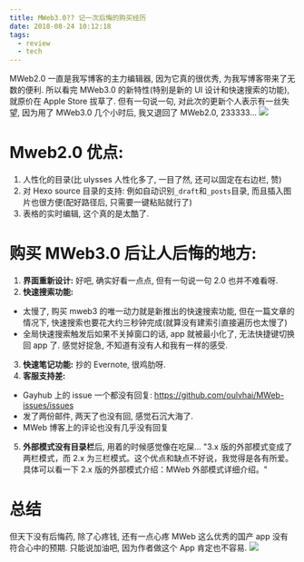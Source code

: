 ```yaml
---
title: MWeb3.0?? 记一次后悔的购买经历
date: 2018-08-24 10:12:18
tags:
  - review
  - tech
---
```


MWeb2.0 一直是我写博客的主力编辑器, 因为它真的很优秀, 为我写博客带来了无数的便利. 所以看完 MWeb3.0 的新特性(特别是新的 UI 设计和快速搜索的功能), 就原价在 Apple Store 拔草了. 但有一句说一句, 对此次的更新个人表示有一丝失望, 因为用了 MWeb3.0 几个小时后, 我又退回了 MWeb2.0, 233333...
![](/images/blog/180807_octopress_to_hexo/15350917531609.jpg)

<!--more-->

# Mweb2.0 优点:

1. 人性化的目录(比 ulysses 人性化多了, 一目了然, 还可以固定在右边栏, 赞)
2. 对 Hexo source 目录的支持: 例如自动识别`_draft`和`_posts`目录, 而且插入图片也很方便(配好路径后, 只需要一键粘贴就行了)
3. 表格的实时编辑, 这个真的是太酷了.

# 购买 MWeb3.0 后让人后悔的地方:

1. **界面重新设计:** 好吧, 确实好看一点点, 但有一句说一句 2.0 也并不难看呀.
2. **快速搜索功能:**

- 太慢了, 购买 mweb3 的唯一动力就是新推出的快速搜索功能, 但在一篇文章的情况下, 快速搜索也要花大约三秒钟完成(就算没有建索引直接遍历也太慢了)
- 全局快速搜索触发后如果不关掉窗口的话, app 就被最小化了, 无法快捷键切换回 app 了. 感觉好捉急, 不知道有没有人和我有一样的感受.

3. **快速笔记功能:** 抄的 Evernote, 很鸡肋呀.
4. **客服支持差:**

- Gayhub 上的 issue 一个都没有回复: https://github.com/oulvhai/MWeb-issues/issues
- 发了两份邮件, 两天了也没有回, 感觉石沉大海了.
- MWeb 博客上的评论也没有几乎没有回复

5. **外部模式没有目录栏**后, 用着的时候感觉像在吃屎... "3.x 版的外部模式变成了两栏模式，而 2.x 为三栏模式。这个优点和缺点不好说，我觉得是各有所爱。具体可以看一下 2.x 版的外部模式介绍：MWeb 外部模式详细介绍。"

# 总结

但天下没有后悔药, 除了心疼钱, 还有一点心疼 MWeb 这么优秀的国产 app 没有符合心中的预期. 只能说加油吧, 因为作者做这个 App 肯定也不容易.
![](/images/blog/180807_octopress_to_hexo/15350941743303.jpg)
